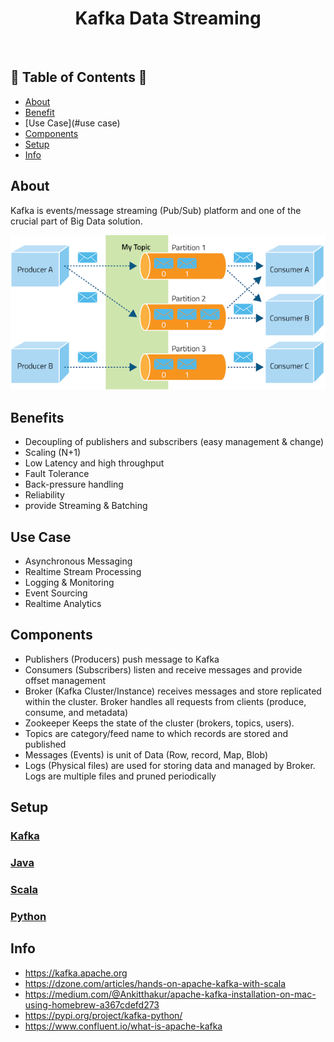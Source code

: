 <h1 align="center">Kafka Data Streaming </h1> <br>
<h2>🐍 Table of Contents 🐍</h2>

- [About](#about)
- [Benefit](#benefits)
- [Use Case](#use case)
- [Components](#components)
- [Setup](#setup)
- [Info](#info)

## About
Kafka is events/message streaming (Pub/Sub) platform and one of the crucial part of Big Data solution.

![GitHub Logo](/images/kafka-concept.png)

## Benefits
- Decoupling of publishers and subscribers (easy management & change)
- Scaling (N+1)
- Low Latency and high throughput
- Fault Tolerance
- Back-pressure handling
- Reliability
- provide Streaming & Batching

## Use Case
- Asynchronous Messaging
- Realtime Stream Processing
- Logging & Monitoring
- Event Sourcing
- Realtime Analytics

## Components
- Publishers (Producers) push message to Kafka
- Consumers (Subscribers) listen and receive messages and provide offset management
- Broker (Kafka Cluster/Instance) receives messages and store replicated within the cluster. Broker handles all requests from clients (produce, consume, and metadata)
- Zookeeper Keeps the state of the cluster (brokers, topics, users).
- Topics are category/feed name to which records are stored and published
- Messages (Events) is unit of Data (Row, record, Map, Blob)
- Logs (Physical files) are used for storing data and managed by Broker. Logs are multiple files and pruned periodically

## Setup
### [Kafka](https://github.com/yuyatinnefeld/kafka/tree/master/kafka)
### [Java](https://github.com/yuyatinnefeld/kafka/tree/master/java)
### [Scala](https://github.com/yuyatinnefeld/kafka/tree/master/scala)
### [Python](https://github.com/yuyatinnefeld/kafka/tree/master/python)

## Info
- https://kafka.apache.org
- https://dzone.com/articles/hands-on-apache-kafka-with-scala
- https://medium.com/@Ankitthakur/apache-kafka-installation-on-mac-using-homebrew-a367cdefd273
- https://pypi.org/project/kafka-python/
- https://www.confluent.io/what-is-apache-kafka